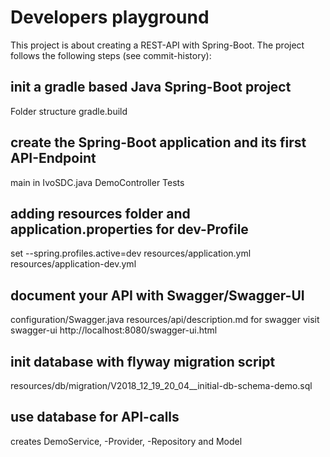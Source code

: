 # Developers playground

This project is about creating a REST-API with Spring-Boot.
The project follows the following steps (see commit-history):


## init a gradle based Java Spring-Boot project
Folder structure
gradle.build

## create the Spring-Boot application and its first API-Endpoint
main in IvoSDC.java
DemoController
Tests

## adding resources folder and application.properties for dev-Profile
set --spring.profiles.active=dev 
resources/application.yml
resources/application-dev.yml

## document your API with Swagger/Swagger-UI
configuration/Swagger.java
resources/api/description.md for swagger
visit swagger-ui http://localhost:8080/swagger-ui.html

## init database with flyway migration script
resources/db/migration/V2018_12_19_20_04__initial-db-schema-demo.sql

## use database for API-calls
creates DemoService, -Provider, -Repository and Model
